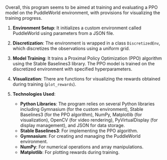 Overall, this program seems to be aimed at training and evaluating a PPO model on the PuddleWorld environment, with provisions for visualizing the training progress.
1. **Environment Setup**: It initializes a custom environment called PuddleWorld using parameters from a JSON file.

2. **Discretization**: The environment is wrapped in a class `DiscretizedEnv`, which discretizes the observations using a uniform grid.

3. **Model Training**: It trains a Proximal Policy Optimization (PPO) algorithm using the Stable Baselines3 library. The PPO model is trained on the discretized environment with specified hyperparameters.

4. **Visualization**: There are functions for visualizing the rewards obtained during training (`plot_rewards`).

5. **Technologies Used**:
   - **Python Libraries**: The program relies on several Python libraries including Gymnasium (for the custom environment), Stable Baselines3 (for the PPO algorithm), NumPy, Matplotlib (for visualization), OpenCV (for video rendering), PyVirtualDisplay (for display management), and JSON for data storage.
   - **Stable Baselines3**: For implementing the PPO algorithm.
   - **Gymnasium**: For creating and managing the PuddleWorld environment.
   - **NumPy**: For numerical operations and array manipulations.
   - **Matplotlib**: For plotting rewards during training.

